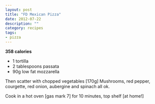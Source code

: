 ```yaml
---
layout: post
title: "FD Mexican Pizza"
date: 2012-07-22
description: ""
category: recipes
tags: 
- pizza
---
```


<b>358 calories</b>

* 1 tortilla
* 2 tablespoons passata
* 90g low fat mozzarella

Then scatter with chopped vegetables [170g]
Mushrooms, red pepper, courgette, red onion, aubergine and spinach all
ok.

Cook in a hot oven [gas mark 7] for 10 minutes, top shelf [at home!]
